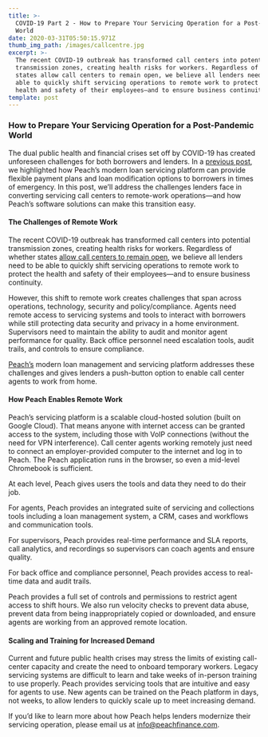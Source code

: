 ```yaml
---
title: >-
  COVID-19 Part 2 - How to Prepare Your Servicing Operation for a Post-Pandemic
  World
date: 2020-03-31T05:50:15.971Z
thumb_img_path: /images/callcentre.jpg
excerpt: >-
  The recent COVID-19 outbreak has transformed call centers into potential
  transmission zones, creating health risks for workers. Regardless of whether
  states allow call centers to remain open, we believe all lenders need to be
  able to quickly shift servicing operations to remote work to protect the
  health and safety of their employees—and to ensure business continuity.
template: post
---
```

### How to Prepare Your Servicing Operation for a Post-Pandemic World

The dual public health and financial crises set off by COVID-19 has created unforeseen challenges for both borrowers and lenders. In a [previous post](https://blogpeachfinancecom.netlify.com/posts/covid-19-part-1-helping-borrowers-through-hard-times/), we highlighted how Peach’s modern loan servicing platform can provide flexible payment plans and loan modification options to borrowers in times of emergency. In this post, we’ll address the challenges lenders face in converting servicing call centers to remote-work operations—and how Peach’s software solutions can make this transition easy.

#### The Challenges of Remote Work

The recent COVID-19 outbreak has transformed call centers into potential transmission zones, creating health risks for workers. Regardless of whether states [allow call centers to remain open](https://www.insidearm.com/news/00046043-new-state-shelter-place-orders-shut-down-/), we believe all lenders need to be able to quickly shift servicing operations to remote work to protect the health and safety of their employees—and to ensure business continuity.

However, this shift to remote work creates challenges that span across operations, technology, security and policy/compliance. Agents need remote access to servicing systems and tools to interact with borrowers while still protecting data security and privacy in a home environment. Supervisors need to maintain the ability to audit and monitor agent performance for quality. Back office personnel need escalation tools, audit trails, and controls to ensure compliance.

[Peach’s](http://www.peachfinance.com) modern loan management and servicing platform addresses these challenges and gives lenders a push-button option to enable call center agents to work from home.

#### How Peach Enables Remote Work

Peach’s servicing platform is a scalable cloud-hosted solution (built on Google Cloud). That means anyone with internet access can be granted access to the system, including those with VoIP connections (without the need for VPN interference). Call center agents working remotely just need to connect an employer-provided computer to the internet and log in to Peach. The Peach application runs in the browser, so even a mid-level Chromebook is sufficient.

At each level, Peach gives users the tools and data they need to do their job.

For agents, Peach provides an integrated suite of servicing and collections tools including a loan management system, a CRM, cases and workflows and communication tools.

For supervisors, Peach provides real-time performance and SLA reports, call analytics, and recordings so supervisors can coach agents and ensure quality.

For back office and compliance personnel, Peach provides access to real-time data and audit trails.

Peach provides a full set of controls and permissions to restrict agent access to shift hours. We also run velocity checks to prevent data abuse, prevent data from being inappropriately copied or downloaded, and ensure agents are working from an approved remote location.

#### Scaling and Training for Increased Demand

Current and future public health crises may stress the limits of existing call-center capacity and create the need to onboard temporary workers. Legacy servicing systems are difficult to learn and take weeks of in-person training to use properly. Peach provides servicing tools that are intuitive and easy for agents to use. New agents can be trained on the Peach platform in days, not weeks, to allow lenders to quickly scale up to meet increasing demand.

If you’d like to learn more about how Peach helps lenders modernize their servicing operation, please email us at [info@peachfinance.com](mailto:info@peachfinance.com).